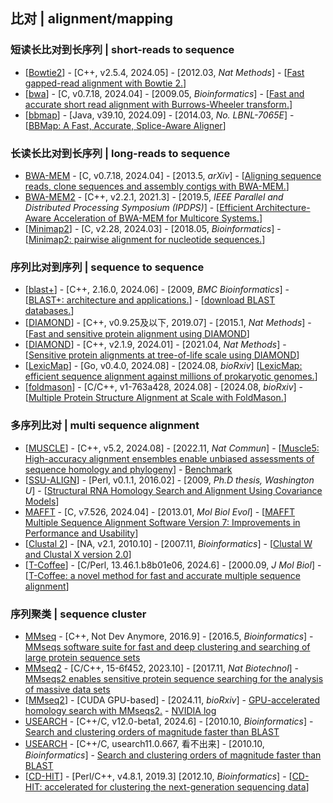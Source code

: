 ## 比对 | alignment/mapping

### 短读长比对到长序列 | short-reads to sequence
- [[Bowtie2](https://github.com/BenLangmead/bowtie2)] - [C++, v2.5.4, 2024.05] - [2012.03, _Nat Methods_] - [[Fast gapped-read alignment with Bowtie 2.](https://doi.org/10.1038/nmeth.1923)]
- [[bwa](https://github.com/lh3/bwa)] - [C, v0.7.18, 2024.04] - [2009.05, _Bioinformatics_] - [[Fast and accurate short read alignment with Burrows-Wheeler transform.](https://doi.org/10.1093/bioinformatics/btp324)]
- [[bbmap](https://sourceforge.net/projects/bbmap/)] - [Java, v39.10, 2024.09] - [2014.03, _No. LBNL-7065E_] - [[BBMap: A Fast, Accurate, Splice-Aware Aligner](https://escholarship.org/uc/item/1h3515gn)]

### 长读长比对到长序列 | long-reads to sequence
- [BWA-MEM](https://github.com/lh3/bwa) - [C, v0.7.18, 2024.04] - [2013.5, _arXiv_] - [[Aligning sequence reads, clone sequences and assembly contigs with BWA-MEM.](https://doi.org/10.48550/arXiv.1303.3997)]
- [BWA-MEM2](https://github.com/bwa-mem2/bwa-mem2) - [C++, v2.2.1, 2021.3] - [2019.5, _IEEE Parallel and Distributed Processing Symposium (IPDPS)_] - [[Efficient Architecture-Aware Acceleration of BWA-MEM for Multicore Systems.](https://doi.org/10.1109/IPDPS.2019.00041)]
- [[Minimap2](https://github.com/lh3/minimap2)] - [C, v2.28, 2024.03] - [2018.05, _Bioinformatics_] - [[Minimap2: pairwise alignment for nucleotide sequences.](https://doi.org/10.1093/bioinformatics/bty191)]

### 序列比对到序列 | sequence to sequence
- [[blast+](https://ftp.ncbi.nlm.nih.gov/blast/executables/blast+/LATEST/)] - [C++, 2.16.0, 2024.06] - [2009, _BMC Bioinformatics_] - [[BLAST+: architecture and applications.](https://doi.org/10.1186/1471-2105-10-421)] - [[download BLAST databases.](https://ftp.ncbi.nlm.nih.gov/blast/db/)]
- [[DIAMOND](https://github.com/bbuchfink/diamond)] - [C++, v0.9.25及以下, 2019.07] - [2015.1, _Nat Methods_] - [[Fast and sensitive protein alignment using DIAMOND](https://doi.org/10.1038/nmeth.3176)]
- [[DIAMOND](https://github.com/bbuchfink/diamond)] - [C++, v2.1.9, 2024.01] - [2021.04, _Nat Methods_] - [[Sensitive protein alignments at tree-of-life scale using DIAMOND](https://doi.org/10.1038/s41592-021-01101-x)]
- [[LexicMap](https://github.com/shenwei356/LexicMap)] - [Go, v0.4.0, 2024.08] - [2024.08, _bioRxiv_] [[LexicMap: efficient sequence alignment against millions of prokaryotic genomes.](https://doi.org/10.1101/2024.08.30.610459)]
- [[foldmason](https://github.com/steineggerlab/foldmason)] - [C/C++, v1-763a428, 2024.08] - [2024.08, _bioRxiv_] - [[Multiple Protein Structure Alignment at Scale with FoldMason.](https://doi.org/10.1101/2024.08.01.606130)]

### 多序列比对 | multi sequence alignment
- [[MUSCLE](https://github.com/rcedgar/muscle)] - [C++, v5.2, 2024.08] - [2022.11, _Nat Commun_] - [[Muscle5: High-accuracy alignment ensembles enable unbiased assessments of sequence homology and phylogeny](https://doi.org/10.1038/s41467-022-34630-w)] - [Benchmark](https://github.com/rcedgar/muscle_benchmark)
- [[SSU-ALIGN](http://eddylab.org/software/ssu-align/)] - [Perl, v0.1.1, 2016.02] - [2009, _Ph.D thesis, Washington U_] - [[Structural RNA Homology Search and Alignment Using Covariance Models](http://eddylab.org/publications/Nawrocki09b/Nawrocki09b-phdthesis.pdf)]
- [MAFFT](https://mafft.cbrc.jp/alignment/software/) - [C, v7.526, 2024.04] - [2013.01, _Mol Biol Evol_] - [[MAFFT Multiple Sequence Alignment Software Version 7: Improvements in Performance and Usability](https://doi.org/10.1093/molbev/mst010)]
- [[Clustal 2](http://www.clustal.org/clustal2/)] - [NA, v2.1, 2010.10] - [2007.11, _Bioinformatics_] - [[Clustal W and Clustal X version 2.0](https://doi.org/10.1093/bioinformatics/btm404)]
- [[T-Coffee](https://github.com/cbcrg/tcoffee)] - [C/Perl, 13.46.1.b8b01e06, 2024.6] - [2000.09, _J Mol Biol_] - [[T-Coffee: a novel method for fast and accurate multiple sequence alignment](https://doi.org/10.1006/jmbi.2000.4042)]

### 序列聚类 | sequence cluster
- [MMseq](https://github.com/soedinglab/MMseqs) - [C++, Not Dev Anymore, 2016.9] - [2016.5, _Bioinformatics_] - [MMseqs software suite for fast and deep clustering and searching of large protein sequence sets](https://doi.org/10.1093/bioinformatics/btw006)
- [MMseq2](https://github.com/soedinglab/MMseqs2) - [C/C++, 15-6f452, 2023.10] - [2017.11, _Nat Biotechnol_] - [MMseqs2 enables sensitive protein sequence searching for the analysis of massive data sets](https://doi.org/10.1038/nbt.3988)
- [[MMseq2](https://github.com/soedinglab/mmseqs2)] - [CUDA GPU-based] - [2024.11, _bioRxiv_] - [GPU-accelerated homology search with MMseqs2.](https://doi.org/10.1101/2024.11.13.623350) - [NVIDIA log](https://developer.nvidia.com/blog/boost-alphafold2-protein-structure-prediction-with-gpu-accelerated-mmseqs2)
- [USEARCH](https://github.com/rcedgar/usearch12) - [C++/C, v12.0-beta1, 2024.6] - [2010.10, _Bioinformatics_] - [Search and clustering orders of magnitude faster than BLAST](https://doi.org/10.1093/bioinformatics/btq461)
- [USEARCH](http://www.drive5.com/usearch/) - [C++/C, usearch11.0.667, 看不出来] - [2010.10, _Bioinformatics_] - [Search and clustering orders of magnitude faster than BLAST](https://doi.org/10.1093/bioinformatics/btq461)
- [[CD-HIT](https://github.com/weizhongli/cdhit)] - [Perl/C++, v4.8.1, 2019.3] [2012.10, _Bioinformatics_] - [[CD-HIT: accelerated for clustering the next-generation sequencing data](https://doi.org/10.1093/bioinformatics/bts565)]
